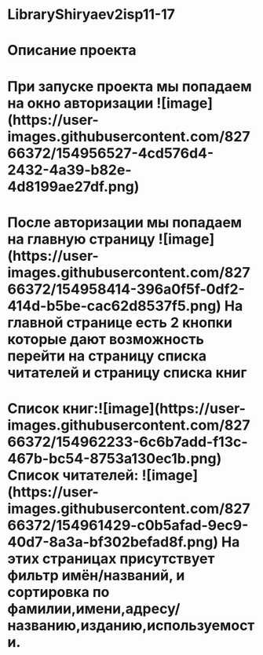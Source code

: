# LibraryShiryaev2isp11-17
# Описание проекта 
<h1 align "center"> При запуске проекта мы попадаем на окно авторизации
![image](https://user-images.githubusercontent.com/82766372/154956527-4cd576d4-2432-4a39-b82e-4d8199ae27df.png)<h1>
<h1 align "center"> После авторизации мы попадаем на главную страницу
![image](https://user-images.githubusercontent.com/82766372/154958414-396a0f5f-0df2-414d-b5be-cac62d8537f5.png)
 На главной странице есть 2 кнопки которые дают возможность перейти на страницу списка читателей и страницу списка книг<h1>
<h1 align "center">Список книг:![image](https://user-images.githubusercontent.com/82766372/154962233-6c6b7add-f13c-467b-bc54-8753a130ec1b.png)
Список читателей: ![image](https://user-images.githubusercontent.com/82766372/154961429-c0b5afad-9ec9-40d7-8a3a-bf302befad8f.png)
На этих страницах присутствует фильтр имён/названий, и сортировка по фамилии,имени,адресу/названию,изданию,используемости.

<h1>

